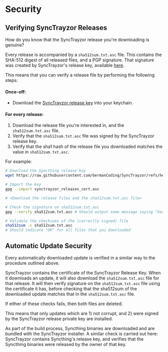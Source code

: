 Security
========


Verifying SyncTrayzor Releases
------------------------------

How do you know that the SyncTrayzor release you're downloading is genuine?

Every release is accompanied by a `sha512sum.txt.asc` file.
This contains the SHA-512 digest of all released files, and a PGP signature.
That signature was created by SyncTrayzor's release key, available [here](synctrayzor_releases_cert.asc).

This means that you can verify a release file by performing the following steps:

#### Once-off:

- Download the [SyncTrayzor release key](synctrayzor_releases_cert.asc) into your keychain.

#### For every release:

1. Download the release file you're interested in, and the `sha512sum.txt.asc` file.
2. Verify that the `sha512sum.txt.asc` file was signed by the SyncTrayzor release key.
3. Verify that the sha1 hash of the release file you downloaded matches the value in `sha512sum.txt.asc`.

For example:

``` sh
# Download the Syncthing release key
wget https://raw.githubusercontent.com/GermanCoding/SyncTrayzor/refs/heads/main/security/synctrayzor_releases_cert.asc

# Import the key
gpg --import synctrayzor_releases_cert.asc

# <Download the release files and the sha512sum.txt.asc file>

# Check the signature on sha512sum.txt.asc
gpg --verify sha512sum.txt.asc # Should output some message saying "Good signature"

# Validate the checksums of the (correctly signed) file
sha512sum -c sha512sum.txt.asc
# Should indicate "OK" for all files that you downloaded
```


Automatic Update Security
-------------------------

Every automatically downloaded update is verified in a similar way to the procedure outlined above.

SyncTrayzor contains the certificate of the SyncTrayzor Release Key.
When it downloads an update, it will also download the `sha512sum.txt.asc` file for that release.
It will then verify signature on the `sha512sum.txt.asc` file using the certificate it has, before checking that the sha512sum of the downloaded update matches that in the `sha512sum.txt.asc` file.

If either of these checks fails, then both files are deleted.

This means that only updates which are 1) not corrupt, and 2) were signed by the SyncTrayzor release private key are installed.

As part of the build process, Syncthing binaries are downloaded and are bundled with the SyncTrayzor installer.
A similar check is carried out here: SyncTrayzor contains Syncthing's release key, and verifies that the Syncthing binaries were released by the owner of that key.